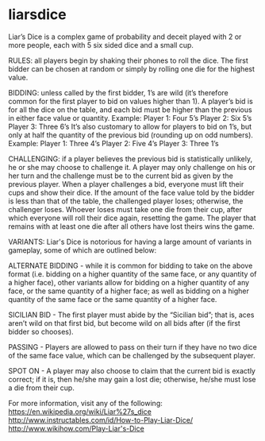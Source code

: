 # liarsdice

Liar’s Dice is a complex game of probability and deceit played with 2 or more people, each with 5 six sided dice and a small cup.

RULES: all players begin by shaking their phones to roll the dice. The first bidder can be chosen at random or simply by rolling one die for the highest value.

BIDDING: unless called by the first bidder, 1’s are wild (it’s therefore common for the first player to bid on values higher than 1). A player’s bid is for all the dice on the table, and each bid must be higher than the previous in either face value or quantity. Example: 
	Player 1: Four 5’s
	Player 2: Six 5’s
	Player 3: Three 6’s
It’s also customary to allow for players to bid on 1’s, but only at half the quantity of the previous bid (rounding up on odd numbers). Example:
	Player 1: Three 4’s
	Player 2: Five 4’s
	Player 3: Three 1’s
	
CHALLENGING: if a player believes the previous bid is statistically unlikely, he or she may choose to challenge it. A player may only challenge on his or her turn and the challenge must be to the current bid as given by the previous player. When a player challenges a bid, everyone must lift their cups and show their dice. If the amount of the face value told by the bidder is less than that of the table, the challenged player loses; otherwise, the challenger loses. Whoever loses must take one die from their cup, after which everyone will roll their dice again, resetting the game. The player that remains with at least one die after all others have lost theirs wins the game.

VARIANTS: Liar's Dice is notorious for having a large amount of variants in gameplay, some of which are outlined below:

  ALTERNATE BIDDING - while it is common for bidding to take on the above format (i.e. bidding on a higher quantity of the same face, or any quantity of a higher face), other variants allow for bidding on a higher quantity of any face, or the same quantity of a higher face; as well as bidding on a higher quantity of the same face or the same quantity of a higher face.
  
  SICILIAN BID - The first player must abide by the “Sicilian bid”; that is, aces aren’t wild on that first bid, but become wild on all bids after (if the first bidder so chooses).
  
  PASSING - Players are allowed to pass on their turn if they have no two dice of the same face value, which can be challenged by the subsequent player. 
  
  SPOT ON - A player may also choose to claim that the current bid is exactly correct; if it is, then he/she may gain a lost die; otherwise, he/she must lose a die from their cup.

For more information, visit any of the following:
https://en.wikipedia.org/wiki/Liar%27s_dice
http://www.instructables.com/id/How-to-Play-Liar-Dice/
http://www.wikihow.com/Play-Liar's-Dice
